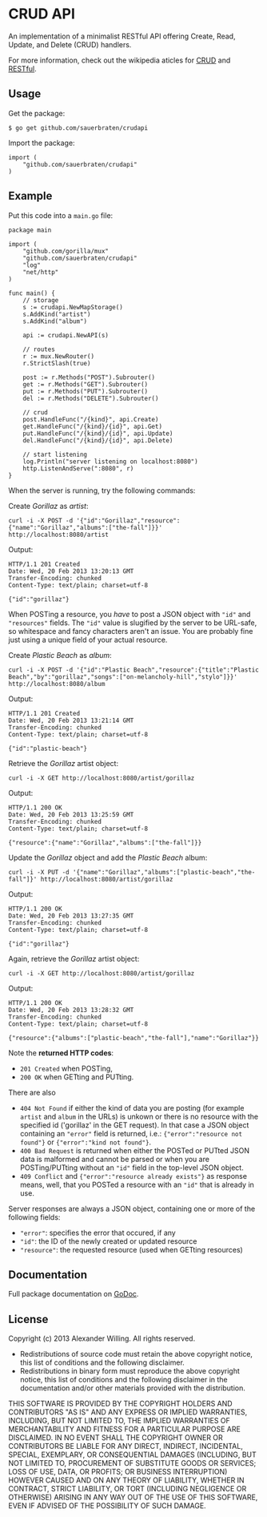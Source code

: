 # CRUD API

An implementation of a minimalist RESTful API offering Create, Read, Update, and Delete (CRUD) handlers.

For more information, check out the wikipedia aticles for [CRUD](http://en.wikipedia.org/wiki/Create,_read,_update_and_delete) and [RESTful](http://en.wikipedia.org/wiki/RESTful).

## Usage

Get the package:

	$ go get github.com/sauerbraten/crudapi

Import the package:

	import (
		"github.com/sauerbraten/crudapi"
	)

## Example

Put this code into a `main.go` file:

	package main

	import (
		"github.com/gorilla/mux"
		"github.com/sauerbraten/crudapi"
		"log"
		"net/http"
	)

	func main() {
		// storage
		s := crudapi.NewMapStorage()
		s.AddKind("artist")
		s.AddKind("album")

		api := crudapi.NewAPI(s)

		// routes
		r := mux.NewRouter()
		r.StrictSlash(true)

		post := r.Methods("POST").Subrouter()
		get := r.Methods("GET").Subrouter()
		put := r.Methods("PUT").Subrouter()
		del := r.Methods("DELETE").Subrouter()

		// crud
		post.HandleFunc("/{kind}", api.Create)
		get.HandleFunc("/{kind}/{id}", api.Get)
		put.HandleFunc("/{kind}/{id}", api.Update)
		del.HandleFunc("/{kind}/{id}", api.Delete)

		// start listening
		log.Println("server listening on localhost:8080")
		http.ListenAndServe(":8080", r)
	}

When the server is running, try the following commands:

Create *Gorillaz* as *artist*:

	curl -i -X POST -d '{"id":"Gorillaz","resource":{"name":"Gorillaz","albums":["the-fall"]}}' http://localhost:8080/artist

Output:

	HTTP/1.1 201 Created
	Date: Wed, 20 Feb 2013 13:20:13 GMT
	Transfer-Encoding: chunked
	Content-Type: text/plain; charset=utf-8

	{"id":"gorillaz"}

When POSTing a resource, you *have* to post a JSON object with `"id"` and `"resources"` fields. The `"id"` value is slugified by the server to be URL-safe, so whitespace and fancy characters aren't an issue. You are probably fine just using a unique field of your actual resource.

Create *Plastic Beach* as *album*:

	curl -i -X POST -d '{"id":"Plastic Beach","resource":{"title":"Plastic Beach","by":"gorillaz","songs":["on-melancholy-hill","stylo"]}}' http://localhost:8080/album

Output:

	HTTP/1.1 201 Created
	Date: Wed, 20 Feb 2013 13:21:14 GMT
	Transfer-Encoding: chunked
	Content-Type: text/plain; charset=utf-8

	{"id":"plastic-beach"}

Retrieve the *Gorillaz* artist object:

	curl -i -X GET http://localhost:8080/artist/gorillaz

Output:

	HTTP/1.1 200 OK
	Date: Wed, 20 Feb 2013 13:25:59 GMT
	Transfer-Encoding: chunked
	Content-Type: text/plain; charset=utf-8

	{"resource":{"name":"Gorillaz","albums":["the-fall"]}}

Update the *Gorillaz* object and add the *Plastic Beach* album:

	curl -i -X PUT -d '{"name":"Gorillaz","albums":["plastic-beach","the-fall"]}' http://localhost:8080/artist/gorillaz

Output:

	HTTP/1.1 200 OK
	Date: Wed, 20 Feb 2013 13:27:35 GMT
	Transfer-Encoding: chunked
	Content-Type: text/plain; charset=utf-8

	{"id":"gorillaz"}

Again, retrieve the *Gorillaz* artist object:

	curl -i -X GET http://localhost:8080/artist/gorillaz

Output:

	HTTP/1.1 200 OK
	Date: Wed, 20 Feb 2013 13:28:32 GMT
	Transfer-Encoding: chunked
	Content-Type: text/plain; charset=utf-8

	{"resource":{"albums":["plastic-beach","the-fall"],"name":"Gorillaz"}}


Note the **returned HTTP codes**:

- `201 Created` when POSTing,
- `200 OK` when GETting and PUTting.

There are also

- `404 Not Found` if either the kind of data you are posting (for example `artist` and `album` in the URLs) is unkown or there is no resource with the specified id ('gorillaz' in the GET request). In that case a JSON object containing an `"error"` field is returned, i.e.: `{"error":"resource not found"}` or `{"error":"kind not found"}`.
- `400 Bad Request` is returned when either the POSTed or PUTted JSON data is malformed and cannot be parsed or when you are POSTing/PUTting without an `"id"` field in the top-level JSON object.
- `409 Conflict` and `{"error":"resource already exists"}` as response means, well, that you POSTed a resource with an `"id"` that is already in use.

Server responses are always a JSON object, containing one or more of the following fields:

- `"error"`: specifies the error that occured, if any
- `"id"`: the ID of the newly created or updated resource
- `"resource"`: the requested resource (used when GETting resources)


## Documentation

Full package documentation on [GoDoc](http://godoc.org/github.com/sauerbraten/crudapi).

## License

Copyright (c) 2013 Alexander Willing. All rights reserved.

- Redistributions of source code must retain the above copyright notice, this list of conditions and the following disclaimer.
- Redistributions in binary form must reproduce the above copyright notice, this list of conditions and the following disclaimer in the documentation and/or other materials provided with the distribution.

THIS SOFTWARE IS PROVIDED BY THE COPYRIGHT HOLDERS AND CONTRIBUTORS	"AS IS" AND ANY EXPRESS OR IMPLIED WARRANTIES, INCLUDING, BUT NOT LIMITED TO, THE IMPLIED WARRANTIES OF MERCHANTABILITY AND FITNESS FOR A PARTICULAR PURPOSE ARE DISCLAIMED. IN NO EVENT SHALL THE COPYRIGHT OWNER OR CONTRIBUTORS BE LIABLE FOR ANY DIRECT, INDIRECT, INCIDENTAL, SPECIAL, EXEMPLARY, OR CONSEQUENTIAL DAMAGES (INCLUDING, BUT NOT LIMITED TO, PROCUREMENT OF SUBSTITUTE GOODS OR SERVICES; LOSS OF USE, DATA, OR PROFITS; OR BUSINESS INTERRUPTION) HOWEVER CAUSED AND ON ANY THEORY OF LIABILITY, WHETHER IN CONTRACT, STRICT LIABILITY, OR TORT (INCLUDING NEGLIGENCE OR OTHERWISE) ARISING IN ANY WAY OUT OF THE USE OF THIS SOFTWARE, EVEN IF ADVISED OF THE POSSIBILITY OF SUCH DAMAGE.